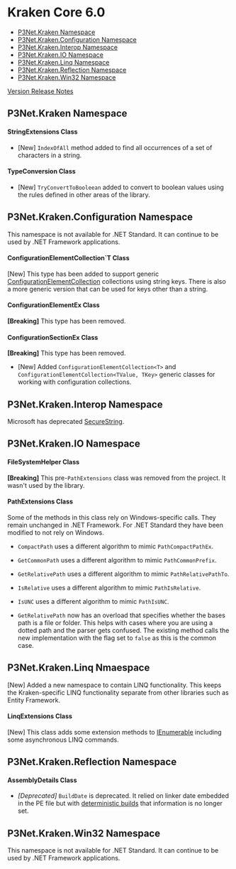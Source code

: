 # Kraken Core 6.0

- [P3Net.Kraken Namespace](#p3net-kraken-namespace)
- [P3Net.Kraken.Configuration Namespace](#p3net-kraken-configuration-namespace)
- [P3Net.Kraken.Interop Namespace](#p3net-kraken-interop-namespace)
- [P3Net.Kraken.IO Namespace](#p3net-kraken-io-namespace)
- [P3Net.Kraken.Linq Namespace](#p3net-kraken-linq-namespace)
- [P3Net.Kraken.Reflection Namespace](#p3net-kraken-reflection-namespace)
- [P3Net.Kraken.Win32 Namespace](#p3net-kraken-win32-namespace)

[Version Release Notes](readme.md)

## P3Net.Kraken Namespace

#### StringExtensions Class

- [New] `IndexOfAll` method added to find all occurrences of a set of characters in a string.

#### TypeConversion Class

- [New] `TryConvertToBooleean` added to convert to boolean values using the rules defined in other areas of the library.

## P3Net.Kraken.Configuration Namespace

This namespace is not available for .NET Standard. It can continue to be used by .NET Framework applications.

#### ConfigurationElementCollection`T Class

[New] This type has been added to support generic [ConfigurationElementCollection](https://docs.microsoft.com/en-us/dotnet/api/system.configuration.configurationelementcollection) collections using string keys. There is also a more generic version that can be used for keys other than a string.

#### ConfigurationElementEx Class

**[Breaking]** This type has been removed.

#### ConfigurationSectionEx Class

**[Breaking]** This type has been removed.

- [New] Added `ConfigurationElementCollection<T>` and `ConfigurationElementCollection<TValue, TKey>` generic classes for working with configuration collections.

## P3Net.Kraken.Interop Namespace

Microsoft has deprecated [SecureString](https://github.com/dotnet/platform-compat/blob/master/docs/DE0001.md).

## P3Net.Kraken.IO Namespace

#### FileSystemHelper Class

**[Breaking]** This pre-`PathExtensions` class was removed from the project. It wasn't used by the library.

#### PathExtensions Class

Some of the methods in this class rely on Windows-specific calls. They remain unchanged in .NET Framework. For .NET Standard they have been modified to not rely on Windows.

- `CompactPath` uses a different algorithm to mimic `PathCompactPathEx`.
- `GetCommonPath` uses a different algorithm to mimic `PathCommonPrefix`.
- `GetRelativePath` uses a different algorithm to mimic `PathRelativePathTo`.
- `IsRelative` uses a different algorithm to mimic `PathIsRelative`.
- `IsUNC` uses a different algorithm to mimic `PathIsUNC`.

- `GetRelativePath` now has an overload that specifies whether the bases path is a file or folder. This helps with cases where you are using a dotted path and the parser gets confused. The existing method calls the new implementation with the flag set to `false` as this is the common case.

## P3Net.Kraken.Linq Nmaespace

[New] Added a new namespace to contain LINQ functionality. This keeps the Kraken-specific LINQ functionality separate from other libraries such as Entity Framework.

#### LinqExtensions Class

[New] This class adds some extension methods to [IEnumerable](https://docs.microsoft.com/en-us/dotnet/api/system.collections.generic.ienumerable-1) including some asynchronous LINQ commands.

## P3Net.Kraken.Reflection Namespace

#### AssemblyDetails Class

- *[Deprecated]* `BuildDate` is deprecated. It relied on linker date embedded in the PE file but with [deterministic builds](https://gist.github.com/aelij/b20271f4bd0ab1298e49068b388b54ae) that information is no longer set.

## P3Net.Kraken.Win32 Namespace

This namespace is not available for .NET Standard. It can continue to be used by .NET Framework applications.